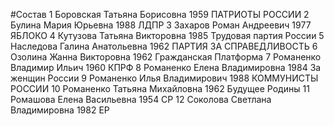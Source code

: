 #Состав
1 Боровская Татьяна Борисовна 1959 ПАТРИОТЫ РОССИИ
2 Булина Мария Юрьевна 1988 ЛДПР
3 Захаров Роман Андреевич 1977 ЯБЛОКО
4 Кутузова Татьяна Викторовна 1985 Трудовая партия России
5 Наследова Галина Анатольевна 1962 ПАРТИЯ ЗА СПРАВЕДЛИВОСТЬ
6 Озолина Жанна Викторовна 1962 Гражданская Платформа
7 Романенко Владимир Ильич 1960 КПРФ
8 Романенко Елена Владимировна 1984 За женщин России
9 Романенко Илья Владимирович 1988 КОММУНИСТЫ РОССИИ
10 Романенко Татьяна Михайловна 1962 Будущее Родины
11 Ромашова Елена Васильевна 1954 СР
12 Соколова Светлана Владимировна 1982 ЕР
